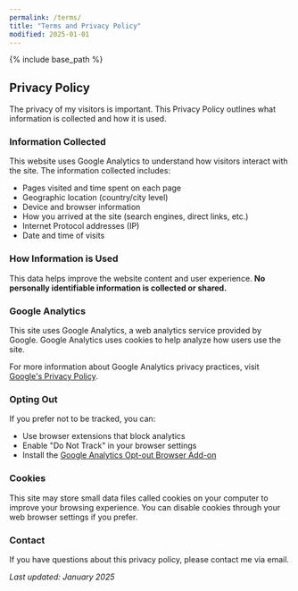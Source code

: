 ```yaml
---
permalink: /terms/
title: "Terms and Privacy Policy"
modified: 2025-01-01
---
```


{% include base_path %}

## Privacy Policy

The privacy of my visitors is important. This Privacy Policy outlines what information is collected and how it is used.

### Information Collected

This website uses Google Analytics to understand how visitors interact with the site. The information collected includes:

* Pages visited and time spent on each page
* Geographic location (country/city level)  
* Device and browser information
* How you arrived at the site (search engines, direct links, etc.)
* Internet Protocol addresses (IP)
* Date and time of visits

### How Information is Used

This data helps improve the website content and user experience. **No personally identifiable information is collected or shared.**

### Google Analytics

This site uses Google Analytics, a web analytics service provided by Google. Google Analytics uses cookies to help analyze how users use the site. 

For more information about Google Analytics privacy practices, visit [Google's Privacy Policy](https://policies.google.com/privacy).

### Opting Out

If you prefer not to be tracked, you can:
* Use browser extensions that block analytics
* Enable "Do Not Track" in your browser settings  
* Install the [Google Analytics Opt-out Browser Add-on](https://tools.google.com/dlpage/gaoptout)

### Cookies

This site may store small data files called cookies on your computer to improve your browsing experience. You can disable cookies through your web browser settings if you prefer.

### Contact

If you have questions about this privacy policy, please contact me via email.

*Last updated: January 2025*
